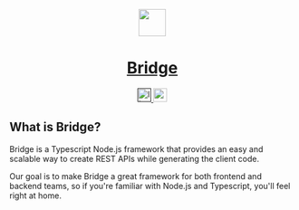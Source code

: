 <p align="center">
  <a href="https://bridge.codes">
    <img src="http://bridgets.co/assets/logo-short.svg" height="48" />
    <h1 align="center">Bridge</h1>
  </a>
</p>

<p align="center">
  <a aria-label="License" href="">
    <img alt="license" src="http://bridgets.co/assets/license.svg" height="24"/>
  </a>
  <a aria-label="Join the community on Discord" href="https://discord.gg/ZCw645JV">
    <img alt="community" src="http://bridgets.co/assets/community.svg" height="24" />
  </a>
</p>

## What is Bridge?

Bridge is a Typescript Node.js framework that provides an easy and scalable way to create REST APIs while generating the client code.

Our goal is to make Bridge a great framework for both frontend and backend teams, so if you're familiar with Node.js and Typescript, you'll feel right at home.
